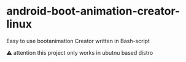 # android-boot-animation-creator-linux
Easy to use bootanimation Creator written in Bash-script

⚠️ attention    this project only works in ubutnu based distro
